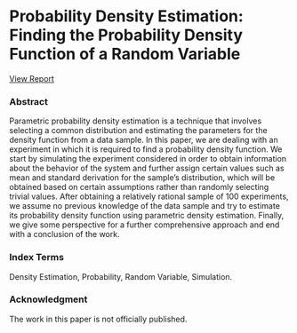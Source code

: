 # Probability Density Estimation: Finding the Probability Density Function of a Random Variable

[View Report](/Parameter_Estimation.pdf)

### Abstract
Parametric probability density estimation is a technique that involves selecting a common distribution and estimating the parameters for the density function from a data sample. In this paper, we are dealing with an experiment in which it is required to find a probability density function. We start by simulating the experiment considered in order to obtain information about the behavior of the system and further assign certain values such as mean and standard derivation for the sample’s distribution, which will be obtained based on certain assumptions rather than randomly selecting trivial values. After obtaining a relatively rational sample of 100 experiments, we assume no previous knowledge of the data sample and try to estimate its probability density function using parametric density estimation. Finally, we give some perspective for a further comprehensive approach and end with a conclusion of the work.

### Index Terms 
Density Estimation, Probability, Random Variable, Simulation.

### Acknowledgment
The work in this paper is not officially published.
